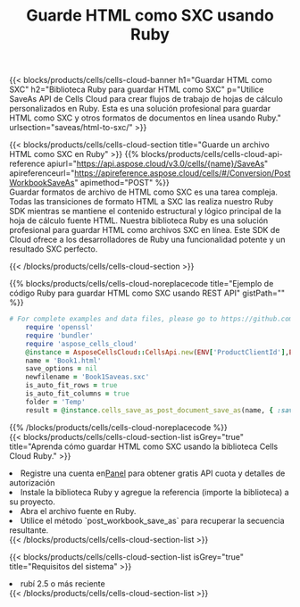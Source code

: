 ﻿---
title:  Guarde HTML como SXC usando Ruby
description:  Utilizando Aspose.Cells Cloud SDK para Ruby para guardar el archivo de formato HTML como archivo de formato SXC.
kwords: Excel, Save HTML as SXC, REST, Ruby
howto: How to save HTML as SXC using Aspose.Cells Cloud Ruby library.
---
{{< blocks/products/cells/cells-cloud-banner h1="Guardar HTML como SXC" h2="Biblioteca Ruby para guardar HTML como SXC" p="Utilice SaveAs API de Cells Cloud para crear flujos de trabajo de hojas de cálculo personalizados en Ruby. Esta es una solución profesional para guardar HTML como SXC y otros formatos de documentos en línea usando Ruby." urlsection="saveas/html-to-sxc/" >}}

{{< blocks/products/cells/cells-cloud-section title="Guarde un archivo HTML como SXC en Ruby" >}}
{{% blocks/products/cells/cells-cloud-api-reference apiurl="https://api.aspose.cloud/v3.0/cells/{name}/SaveAs" apireferenceurl="https://apireference.aspose.cloud/cells/#/Conversion/PostWorkbookSaveAs" apimethod="POST" %}}
<br/>
Guardar formatos de archivo de HTML como SXC es una tarea compleja. Todas las transiciones de formato HTML a SXC las realiza nuestro Ruby SDK mientras se mantiene el contenido estructural y lógico principal de la hoja de cálculo fuente HTML. Nuestra biblioteca Ruby es una solución profesional para guardar HTML como archivos SXC en línea. Este SDK de Cloud ofrece a los desarrolladores de Ruby una funcionalidad potente y un resultado SXC perfecto.

{{< /blocks/products/cells/cells-cloud-section >}}

{{% blocks/products/cells/cells-cloud-noreplacecode title="Ejemplo de código Ruby para guardar HTML como SXC usando REST API" gistPath="" %}}
  
```ruby
# For complete examples and data files, please go to https://github.com/aspose-cells-cloud/aspose-cells-cloud-ruby/
    require 'openssl'
    require 'bundler'
    require 'aspose_cells_cloud'
    @instance = AsposeCellsCloud::CellsApi.new(ENV['ProductClientId'],ENV['ProductClientSecret'])
    name = 'Book1.html'
    save_options = nil
    newfilename = 'Book1Saveas.sxc'
    is_auto_fit_rows = true
    is_auto_fit_columns = true
    folder = 'Temp'
    result = @instance.cells_save_as_post_document_save_as(name, { :save_options=>save_options, :newfilename=>(folder+"/"+newfilename), :is_auto_fit_rows=>is_auto_fit_rows, :is_auto_fit_columns=>is_auto_fit_columns, :folder=>folder})
```
  
{{% /blocks/products/cells/cells-cloud-noreplacecode %}}
<br/>
{{< blocks/products/cells/cells-cloud-section-list isGrey="true" title="Aprenda cómo guardar HTML como SXC usando la biblioteca Cells Cloud Ruby." >}}
<li> Registre una cuenta en<a href="https://dashboard.aspose.cloud/">Panel</a> para obtener gratis API cuota y detalles de autorización</li>
<li>Instale la biblioteca Ruby y agregue la referencia (importe la biblioteca) a su proyecto.</li>
<li>Abra el archivo fuente en Ruby.</li>
<li>Utilice el método `post_workbook_save_as` para recuperar la secuencia resultante.</li>
{{< /blocks/products/cells/cells-cloud-section-list >}}

{{< blocks/products/cells/cells-cloud-section-list isGrey="true" title="Requisitos del sistema" >}}
<li>rubí 2.5 o más reciente</li>
{{< /blocks/products/cells/cells-cloud-section-list >}}
